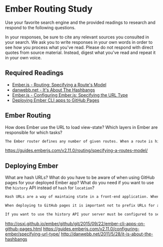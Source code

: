 # Ember Routing Study

Use your favorite search engine and the provided readings to research and
respond to the following questions.

In your responses, be sure to cite any relevant sources you consulted in your
search. We ask you to write responses in your own words in order to see how you
process what you've read. Please do not respond with direct quotes from source
material. Instead, digest what you've read and repeat it in your own voice.

## Required Readings

-   [Ember.js - Routing: Specifying a Route's Model](https://guides.emberjs.com/v2.11.0/routing/specifying-a-routes-model/)
-   [danwebb.net - It's About The Hashbangs](http://danwebb.net/2011/5/28/it-is-about-the-hashbangs)
-   [Ember.js - Configuring Ember.js: Specifying the URL Type](https://guides.emberjs.com/v2.11.0/configuring-ember/specifying-url-type/)
-   [Deploying Ember CLI apps to GitHub Pages](http://osxi.github.io/ember/github/git/2015/09/22/ember-cli-apps-on-github-pages.html)

## Ember Routing

How does Ember use the URL to load view-state? Which layers in Ember are
responsible for which tasks?

```md
The Ember router defines any number of given routes. When a route is hit it uses a route-handler which can load the appropriate model. Using the return value of the route handler's `model()` function, a `model` property will be set for the controller which will allow templates to access the model's data. Dynamic or specific content can be accessed using this system by defining `params` in the route and passing those params to the `model()` function in the route handler.
```
https://guides.emberjs.com/v2.11.0/routing/specifying-a-routes-model/

## Deploying Ember

What are hash URLs? What do you have to be aware of when using GitHub pages for
your deployed Ember app? What do you need if you want to use the `history` API
instead of `hash` for `location`?

```md
Hash URLs are a way of maintaing state in a front-end application. When URLs use hashes the content specified after the hash is not sent to the server.

When deploying to GitHub pages it is important not to prefix URLs for assets with `/` as this will not use the `ENV.baseURL` property. To get the app ready for production the `ember build --environment production` command should be use to build assets into a `dist folder.`

If you want to use the history API your server must be configured to serve your ember app rather than content matching that route.
```
http://osxi.github.io/ember/github/git/2015/09/22/ember-cli-apps-on-github-pages.html
https://guides.emberjs.com/v2.11.0/configuring-ember/specifying-url-type/
http://danwebb.net/2011/5/28/it-is-about-the-hashbangs

